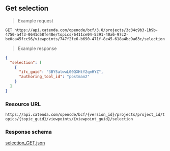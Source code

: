## Get selection

> Example request

```http
GET https://api.catenda.com/opencde/bcf/3.0/projects/3c34c9b3-1b9b-4750-a4f3-0641d58fe48e/topics/6411ce04-5391-40a6-97c2-be0ca45fcc96/viewpoints/747f2fe6-b690-471f-8e45-618a4bc9a63c/selection
```

> Example response

```json
{
  "selection": [
    {
      "ifc_guid": "3BY5alwwL00QXHtY2qmHYZ",
      "authoring_tool_id": "postman2"
    }
  ]
}
```

### Resource URL

`https://api.catenda.com/opencde/bcf/{version_id}/projects/project_id/topics/{topic_guid}/viewpoints/{viewpoint_guid}/selection`

### Response schema

[selection_GET.json](https://github.com/buildingSMART/BCF-API/blob/release_3_0/Schemas_draft-03/Collaboration/Viewpoint/selection_GET.json)
